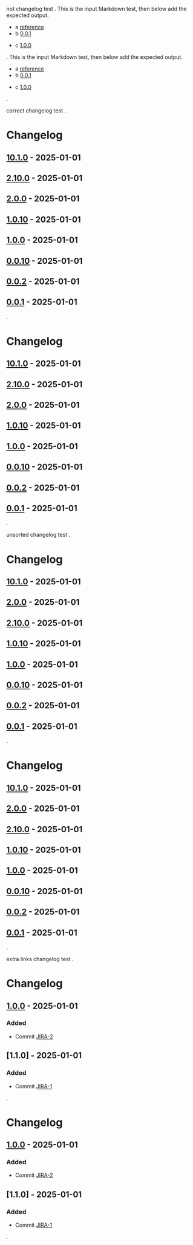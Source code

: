 not changelog test
.
This is the input Markdown test,
then below add the expected output.

- a [reference][]
- b [0.0.1]
* c [1.0.0]

[unused reference]: https://example.com
[0.0.1]: https://example.com
[reference]: https://example.com
[1.0.0]: https://example.com
.
This is the input Markdown test,
then below add the expected output.

- a [reference]
- b [0.0.1]

* c [1.0.0]

[0.0.1]: https://example.com
[1.0.0]: https://example.com
[reference]: https://example.com
.

correct changelog test
.
# Changelog

## [10.1.0] - 2025-01-01

## [2.10.0] - 2025-01-01

## [2.0.0] - 2025-01-01

## [1.0.10] - 2025-01-01

## [1.0.0] - 2025-01-01

## [0.0.10] - 2025-01-01

## [0.0.2] - 2025-01-01

## [0.0.1] - 2025-01-01

[10.1.0]: https://example.com

[2.10.0]: https://example.com

[2.0.0]: https://example.com

[1.0.10]: https://example.com

[1.0.0]: https://example.com

[0.0.10]: https://example.com

[0.0.2]: https://example.com

[0.0.1]: https://example.com
.
# Changelog

## [10.1.0] - 2025-01-01

## [2.10.0] - 2025-01-01

## [2.0.0] - 2025-01-01

## [1.0.10] - 2025-01-01

## [1.0.0] - 2025-01-01

## [0.0.10] - 2025-01-01

## [0.0.2] - 2025-01-01

## [0.0.1] - 2025-01-01

[10.1.0]: https://example.com

[2.10.0]: https://example.com

[2.0.0]: https://example.com

[1.0.10]: https://example.com

[1.0.0]: https://example.com

[0.0.10]: https://example.com

[0.0.2]: https://example.com

[0.0.1]: https://example.com
.

unsorted changelog test
.
# Changelog

## [10.1.0] - 2025-01-01

## [2.0.0] - 2025-01-01

## [2.10.0] - 2025-01-01

## [1.0.10] - 2025-01-01

## [1.0.0] - 2025-01-01

## [0.0.10] - 2025-01-01

## [0.0.2] - 2025-01-01

## [0.0.1] - 2025-01-01

[0.0.1]: https://example.com
[0.0.2]: https://example.com
[0.0.10]: https://example.com
[1.0.0]: https://example.com
[1.0.10]: https://example.com
[2.0.0]: https://example.com
[2.10.0]: https://example.com
[10.1.0]: https://example.com
.
# Changelog

## [10.1.0] - 2025-01-01

## [2.0.0] - 2025-01-01

## [2.10.0] - 2025-01-01

## [1.0.10] - 2025-01-01

## [1.0.0] - 2025-01-01

## [0.0.10] - 2025-01-01

## [0.0.2] - 2025-01-01

## [0.0.1] - 2025-01-01

[10.1.0]: https://example.com

[2.10.0]: https://example.com

[2.0.0]: https://example.com

[1.0.10]: https://example.com

[1.0.0]: https://example.com

[0.0.10]: https://example.com

[0.0.2]: https://example.com

[0.0.1]: https://example.com
.


extra links changelog test
.
# Changelog

## [1.0.0] - 2025-01-01

### Added

- Commit [JIRA-2]

## [1.1.0] - 2025-01-01

### Added

- Commit [JIRA-1]

[JIRA-2]: https://example.com
[JIRA-1]: https://example.com

[2.10.0]: https://example.com
[10.1.0]: https://example.com
.
# Changelog

## [1.0.0] - 2025-01-01

### Added

- Commit [JIRA-2]

## [1.1.0] - 2025-01-01

### Added

- Commit [JIRA-1]

[10.1.0]: https://example.com

[2.10.0]: https://example.com

[jira-1]: https://example.com
[jira-2]: https://example.com
.
